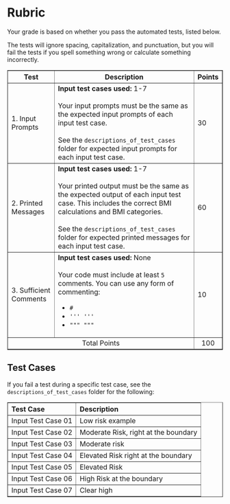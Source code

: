 
# Rubric
Your grade is based on whether you pass the automated tests, listed below.

The tests will ignore spacing, capitalization, and punctuation, but you will fail the tests if you spell something wrong or calculate something incorrectly.

<table border="1" style="width: 100%; text-align: center;">
<thead>
    <tr>
        <th style="text-align: center;">Test</th>
        <th style="text-align: center;">Description</th>
        <th style="text-align: center;">Points</th>
    </tr>
</thead>
<tbody>
    <tr style="text-align: left">
        <td>1. Input Prompts</td>
        <td>
        <b>Input test cases used:</b> 1-7<br><br>
        Your input prompts must be the same as the expected input prompts of each input test case. 
        <br>
        <br>
        See the <code>descriptions_of_test_cases</code> folder for expected input prompts for each input test case.
        </td>  
        </td>
        <td>30</td>
    </tr>
    <tr style="text-align: left">
        <td>2. Printed Messages</td>
        <td>
        <b>Input test cases used:</b> 1-7<br><br>
        Your printed output must be the same as the expected output of each input test case. This includes the correct BMI calculations and BMI categories.
        <br>
        <br>
        See the <code>descriptions_of_test_cases</code> folder for expected printed messages for each input test case.       
        </td>
        <td>60</td>
    </tr>
    <tr style="text-align: left">
        <td>3. Sufficient Comments </td>
        <td>
        <b>Input test cases used:</b> None<br><br>
        Your code must include at least <code>5</code> comments. You can use any form of commenting:
        <ul>
          <li><code>#</code></li> 
          <li><code>''' '''</code></li>
          <li><code>""" """</code></li>
        </ul>
        </td>
        <td>10</td>
    </tr>
    <tr>
        <td colspan="2">Total Points</td>
        <td>100</td>
  </tr>
</tbody>
</table>

## Test Cases
If you fail a test during a specific test case, see the `descriptions_of_test_cases` folder for the following:
<table border="1" style="width: 100%; text-align: left;">
  <tr>
    <th>Test Case</th>
    <th>Description</th>
  </tr>
  <tr>
    <td>Input Test Case 01</td>
    <td>Low risk example</td>
  </tr>
  <tr>
    <td>Input Test Case 02</td>
    <td>Moderate Risk, right at the boundary</td>
  </tr>
  <tr>
    <td>Input Test Case 03</td>
    <td>Moderate risk</td>
  </tr>
  <tr>
    <td>Input Test Case 04</td>
    <td>Elevated Risk right at the boundary</td>
  </tr>
  <tr>
    <td>Input Test Case 05</td>
    <td>Elevated Risk</td>
  </tr>
  <tr>
    <td>Input Test Case 06</td>
    <td>High Risk at the boundary</td>
  </tr>
  <tr>
    <td>Input Test Case 07</td>
    <td>Clear high</td>
  </tr>
</table>
